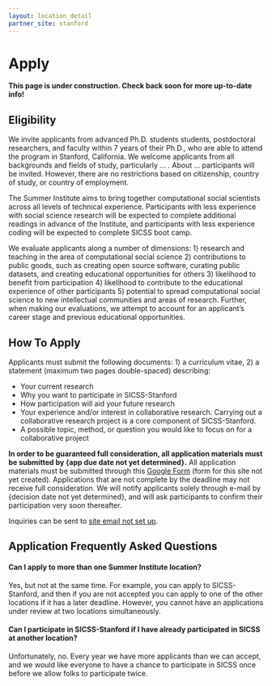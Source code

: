 ```yaml
---
layout: location_detail
partner_site: stanford
---
```


[//]: # (Update the following info to match your location!)

# Apply

**This page is under construction. Check back soon for more up-to-date info!**

## Eligibility

We invite applicants from advanced Ph.D. students students, postdoctoral researchers, and faculty within 7 years of their Ph.D., who are able to attend the program in Stanford, California. We welcome applicants from all backgrounds and fields of study, particularly ... . About ... participants will be invited. However, there are no restrictions based on citizenship, country of study, or country of employment. 

The Summer Institute aims to bring together computational social scientists across all levels of technical experience. Participants with less experience with social science research will be expected to complete additional readings in advance of the Institute, and participants with less experience coding will be expected to complete SICSS boot camp.

We evaluate applicants along a number of dimensions: 1) research and teaching in the area of computational social science 2) contributions to public goods, such as creating open source software, curating public datasets, and creating educational opportunities for others 3) likelihood to benefit from participation 4) likelihood to contribute to the educational experience of other participants 5) potential to spread computational social science to new intellectual communities and areas of research. Further, when making our evaluations, we attempt to account for an applicant’s career stage and previous educational opportunities.

## How To Apply

Applicants must submit the following documents: 1) a curriculum vitae, 2) a statement (maximum two pages double-spaced) describing: 

- Your current research
- Why you want to participate in SICSS-Stanford
- How participation will aid your future research
- Your experience and/or interest in collaborative research. Carrying out a collaborative research project is a core component of SICSS-Stanford.
- A possible topic, method, or question you would like to focus on for a collaborative project

**In order to be guaranteed full consideration, all application materials must be submitted by {app due date not yet determined}.** All application materials must be submitted through this [Google Form](https://www.google.com) (form for this site not yet created). Applications that are not complete by the deadline may not receive full consideration. We will notify applicants solely through e-mail by {decision date not yet determined}, and will ask participants to confirm their participation very soon thereafter.

Inquiries can be sent to [site email not set up](email@goes.here).

## Application Frequently Asked Questions

#### Can I apply to more than one Summer Institute location?

Yes, but not at the same time. For example, you can apply to SICSS-Stanford, and then if you are not accepted you can apply to one of the other locations if it has a later deadline. However, you cannot have an applications under review at two locations simultaneously.

#### Can I participate in SICSS-Stanford if I have already participated in SICSS at another location?

Unfortunately, no. Every year we have more applicants than we can accept, and we would like everyone to have a chance to participate in SICSS once before we allow folks to participate twice.
